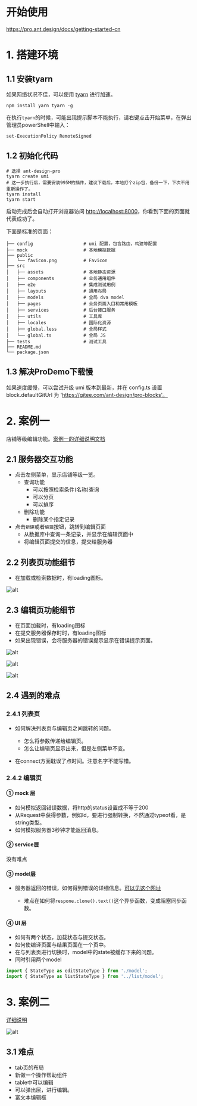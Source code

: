 # 开始使用

https://pro.ant.design/docs/getting-started-cn



# 1. 搭建环境



## 1.1 安装tyarn

如果网络状况不佳，可以使用 [tyarn](https://www.npmjs.com/package/tyarn) 进行加速。

```shell
npm install yarn tyarn -g
```

在执行`tyarn`的时候，可能出现提示脚本不能执行，请右键点击开始菜单，在弹出管理员powerShell中输入：

```shell
set-ExecutionPolicy RemoteSigned  
```



## 1.2 初始化代码

```shell
# 选择 ant-design-pro
tyarn create umi
# 这一步执行后，需要安装995M的插件，建议下载后，本地打个zip包，备份一下，下次不用重新操作了。
tyarn install
tyarn start 
```

启动完成后会自动打开浏览器访问 [http://localhost:8000](http://localhost:8000/)，你看到下面的页面就代表成功了。

下面是标准的页面：

```shell
├── config                   # umi 配置，包含路由，构建等配置
├── mock                     # 本地模拟数据
├── public
│   └── favicon.png          # Favicon
├── src
│   ├── assets               # 本地静态资源
│   ├── components           # 业务通用组件
│   ├── e2e                  # 集成测试用例
│   ├── layouts              # 通用布局
│   ├── models               # 全局 dva model
│   ├── pages                # 业务页面入口和常用模板
│   ├── services             # 后台接口服务
│   ├── utils                # 工具库
│   ├── locales              # 国际化资源
│   ├── global.less          # 全局样式
│   └── global.ts            # 全局 JS
├── tests                    # 测试工具
├── README.md
└── package.json
```



## 1.3 解决ProDemo下载慢

如果速度缓慢，可以尝试升级 umi 版本到最新，并在 config.ts 设置 block.defaultGitUrl 为 'https://gitee.com/ant-design/pro-blocks'。





# 2. 案例一

店铺等级编辑功能。[案例一的详细说明文档](antdpro-example-01.md)

## 2.1 服务器交互功能

* 点击左侧菜单，显示店铺等级一览。
  * 查询功能
    * 可以按照检索条件(名称)查询
    * 可以分页
    * 可以排序
  * 删除功能
    * 删除某个指定记录
* 点击`新建`或者`编辑`按钮，跳转到编辑页面
  * 从数据库中查询一条记录，并显示在编辑页面中
  * 将编辑页面提交的信息，提交给服务器



## 2.2 列表页功能细节

* 在加载或检索数据时，有loading图标。

![alt](imgs/antdpro-equ.png?raw=true)

## 2.3 编辑页功能细节

- 在页面加载时，有loading图标
- 在提交服务器保存时时，有loading图标
- 如果出现错误，会将服务器的错误提示显示在错误提示页面。



![alt](imgs/antdpro-equ2.png)



![alt](imgs/antdpro-equ3.png)



![alt](imgs/antdpro-equ4.png)



## 2.4 遇到的难点



###  2.4.1 列表页

* 如何解决列表页与编辑页之间跳转的问题。
  * 怎么将参数传递给编辑页。
  * 怎么让编辑页显示出来，但是左侧菜单不变。

* 在connect方面耽误了点时间。注意名字不能写错。

### 2.4.2 编辑页

#### ① mock 层

* 如何模拟返回错误数据，将http的status设置成不等于200
* 从Request中获得参数，例如Id，要进行强制转换，不然通过typeof看，是string类型。
* 如何模拟服务器3秒钟才能返回消息。

#### ② service层

没有难点

#### ③ model层

* 服务器返回的错误，如何得到错误的详细信息。[可以见这个网址](https://github.com/ant-design/ant-design-pro/issues/5722)

  * 难点在如何将`respone.clone().text()`这个异步函数，变成阻塞同步函数。


#### ④ UI 层

* 如何有两个状态，加载状态与提交状态。
* 如何使编译页面与结果页面在一个页中。
* 在与列表页进行切换时，model中的state被缓存下来的问题。
* 同时引用两个model

```js
import { StateType as editStateType } from './model';
import { StateType as listStateType } from '../list/model';
```





# 3. 案例二

[详细说明](antdpro-example-02.md)

![alt](imgs/example2-list.png)



## 3.1 难点



* tab页的布局
* 新做一个操作帮助组件
* table中可以编辑
* 可以弹出层，进行编辑。
* 富文本编辑框

  







